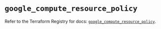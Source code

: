 # `google_compute_resource_policy`

Refer to the Terraform Registry for docs: [`google_compute_resource_policy`](https://registry.terraform.io/providers/hashicorp/google/5.27.0/docs/resources/compute_resource_policy).
